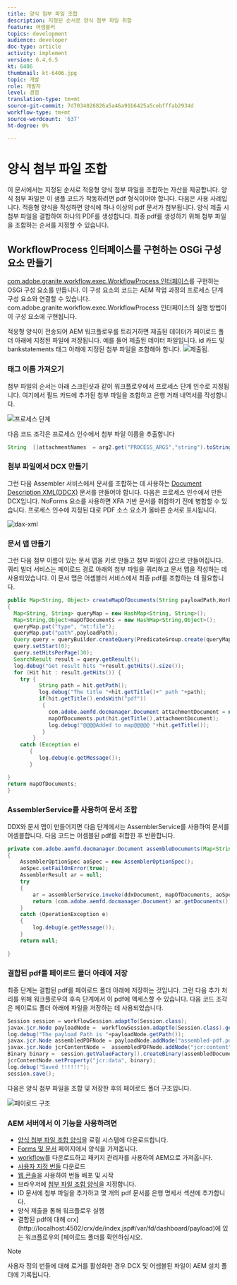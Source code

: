 ```yaml
---
title: 양식 첨부 파일 조합
description: 지정된 순서로 양식 첨부 파일 취합
feature: 어셈블러
topics: development
audience: developer
doc-type: article
activity: implement
version: 6.4,6.5
kt: 6406
thumbnail: kt-6406.jpg
topic: 개발
role: 개발자
level: 경험
translation-type: tm+mt
source-git-commit: 7d7034026826a5a46a91b6425a5cebfffab2934d
workflow-type: tm+mt
source-wordcount: '637'
ht-degree: 0%

---
```



# 양식 첨부 파일 조합

이 문서에서는 지정된 순서로 적응형 양식 첨부 파일을 조합하는 자산을 제공합니다. 양식 첨부 파일은 이 샘플 코드가 작동하려면 pdf 형식이어야 합니다. 다음은 사용 사례입니다.
적응형 양식을 작성하면 양식에 하나 이상의 pdf 문서가 첨부됩니다.
양식 제출 시 첨부 파일을 결합하여 하나의 PDF를 생성합니다. 최종 pdf를 생성하기 위해 첨부 파일을 조합하는 순서를 지정할 수 있습니다.

## WorkflowProcess 인터페이스를 구현하는 OSGi 구성 요소 만들기

[com.adobe.granite.workflow.exec.WorkflowProcess 인터페이스](https://helpx.adobe.com/experience-manager/6-5/sites/developing/using/reference-materials/javadoc/com/adobe/granite/workflow/exec/WorkflowProcess.html)를 구현하는 OSGi 구성 요소를 만듭니다. 이 구성 요소의 코드는 AEM 작업 과정의 프로세스 단계 구성 요소와 연결할 수 있습니다. com.adobe.granite.workflow.exec.WorkflowProcess 인터페이스의 실행 방법이 이 구성 요소에 구현됩니다.

적응형 양식이 전송되어 AEM 워크플로우를 트리거하면 제출된 데이터가 페이로드 폴더 아래에 지정된 파일에 저장됩니다. 예를 들어 제출된 데이터 파일입니다. id 카드 및 bankstatements 태그 아래에 지정된 첨부 파일을 조합해야 합니다.
![제출됨](assets/submitted-data.JPG).

### 태그 이름 가져오기

첨부 파일의 순서는 아래 스크린샷과 같이 워크플로우에서 프로세스 단계 인수로 지정됩니다. 여기에서 필드 카드에 추가된 첨부 파일을 조합하고 은행 거래 내역서를 작성합니다.

![프로세스 단계](assets/process-step.JPG)

다음 코드 조각은 프로세스 인수에서 첨부 파일 이름을 추출합니다

```java
String  []attachmentNames  = arg2.get("PROCESS_ARGS","string").toString().split(",");
```

### 첨부 파일에서 DCX 만들기

그런 다음 Assembler 서비스에서 문서를 조합하는 데 사용하는 [Document Description XML(DDCX)](https://helpx.adobe.com/pdf/aem-forms/6-2/ddxRef.pdf) 문서를 만들어야 합니다. 다음은 프로세스 인수에서 만든 DCX입니다. NoForms 요소를 사용하면 XFA 기반 문서를 취합하기 전에 병합할 수 있습니다. 프로세스 인수에 지정된 대로 PDF 소스 요소가 올바른 순서로 표시됩니다.

![dax-xml](assets/ddx.PNG)

### 문서 맵 만들기

그런 다음 첨부 이름이 있는 문서 맵을 키로 만들고 첨부 파일이 값으로 만들어집니다. 쿼리 빌더 서비스는 페이로드 경로 아래의 첨부 파일을 쿼리하고 문서 맵을 작성하는 데 사용되었습니다. 이 문서 맵은 어셈블러 서비스에서 최종 pdf를 조합하는 데 필요합니다.

```java
public Map<String, Object> createMapOfDocuments(String payloadPath,WorkflowSession workflowSession )
{
  Map<String, String> queryMap = new HashMap<String, String>();
  Map<String,Object>mapOfDocuments = new HashMap<String,Object>();
  queryMap.put("type", "nt:file");
  queryMap.put("path",payloadPath);
  Query query = queryBuilder.createQuery(PredicateGroup.create(queryMap),workflowSession.adaptTo(Session.class));
  query.setStart(0);
  query.setHitsPerPage(30);
  SearchResult result = query.getResult();
  log.debug("Get result hits "+result.getHits().size());
  for (Hit hit : result.getHits()) {
    try {
          String path = hit.getPath();
          log.debug("The title "+hit.getTitle()+" path "+path);
          if(hit.getTitle().endsWith("pdf"))
           {
             com.adobe.aemfd.docmanager.Document attachmentDocument = new com.adobe.aemfd.docmanager.Document(path);
             mapOfDocuments.put(hit.getTitle(),attachmentDocument);
             log.debug("@@@@Added to map@@@@@ "+hit.getTitle());
           }
        }
    catch (Exception e)
       {
          log.debug(e.getMessage());
       }

}
return mapOfDocuments;
}
```

### AssemblerService를 사용하여 문서 조합

DDX와 문서 맵이 만들어지면 다음 단계에서는 AssemblerService를 사용하여 문서를 어셈블합니다.
다음 코드는 어셈블된 pdf를 취합한 후 반환합니다.

```java
private com.adobe.aemfd.docmanager.Document assembleDocuments(Map<String, Object> mapOfDocuments, com.adobe.aemfd.docmanager.Document ddxDocument)
{
    AssemblerOptionSpec aoSpec = new AssemblerOptionSpec();
    aoSpec.setFailOnError(true);
    AssemblerResult ar = null;
    try
    {
        ar = assemblerService.invoke(ddxDocument, mapOfDocuments, aoSpec);
        return (com.adobe.aemfd.docmanager.Document) ar.getDocuments().get("GeneratedDocument.pdf");
    }
    catch (OperationException e)
    {
        log.debug(e.getMessage());
    }
    return null;
    
}
```

### 결합된 pdf를 페이로드 폴더 아래에 저장

최종 단계는 결합된 pdf를 페이로드 폴더 아래에 저장하는 것입니다. 그런 다음 추가 처리를 위해 워크플로우의 후속 단계에서 이 pdf에 액세스할 수 있습니다.
다음 코드 조각은 페이로드 폴더 아래에 파일을 저장하는 데 사용되었습니다.

```java
Session session = workflowSession.adaptTo(Session.class);
javax.jcr.Node payloadNode =  workflowSession.adaptTo(Session.class).getNode(workItem.getWorkflowData().getPayload().toString());
log.debug("The payload Path is "+payloadNode.getPath());
javax.jcr.Node assembledPDFNode = payloadNode.addNode("assembled-pdf.pdf", "nt:file"); 
javax.jcr.Node jcrContentNode =  assembledPDFNode.addNode("jcr:content", "nt:resource");
Binary binary =  session.getValueFactory().createBinary(assembledDocument.getInputStream());
jcrContentNode.setProperty("jcr:data", binary);
log.debug("Saved !!!!!!"); 
session.save();
```

다음은 양식 첨부 파일을 조합 및 저장한 후의 페이로드 폴더 구조입니다.

![페이로드 구조](assets/payload-structure.JPG)

### AEM 서버에서 이 기능을 사용하려면

* [양식 첨부 파일 조합 양식](assets/assemble-form-attachments-af.zip)을 로컬 시스템에 다운로드합니다.
* [Forms 및 문서](http://localhost:4502/aem/forms.html/content/dam/formsanddocuments) 페이지에서 양식을 가져옵니다.
* [workflow](assets/assemble-form-attachments.zip)를 다운로드하고 패키지 관리자를 사용하여 AEM으로 가져옵니다.
* [사용자 지정 번들](assets/assembletaskattachments.assembletaskattachments.core-1.0-SNAPSHOT.jar) 다운로드
* [웹 콘솔](http://localhost:4502/system/console/bundles)을 사용하여 번들 배포 및 시작
* 브라우저에 [첨부 파일 조합 양식](http://localhost:4502/content/dam/formsanddocuments/assembleattachments/jcr:content?wcmmode=disabled)을 지정합니다.
* ID 문서에 첨부 파일을 추가하고 몇 개의 pdf 문서를 은행 명세서 섹션에 추가합니다.
* 양식 제출을 통해 워크플로우 실행
* 결합된 pdf에 대해 crx](http://localhost:4502/crx/de/index.jsp#/var/fd/dashboard/payload)에 있는 워크플로우의 [페이로드 폴더를 확인하십시오.

>[!NOTE]
> 사용자 정의 번들에 대해 로거를 활성화한 경우 DCX 및 어셈블된 파일이 AEM 설치 폴더에 기록됩니다.

